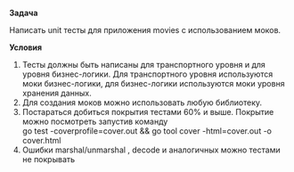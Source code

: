 **Задача**

Написать unit тесты для приложения movies с использованием моков. 

**Условия**
1. Тесты должны быть написаны для транспортного уровня и для уровня бизнес-логики. Для транспортного уровня используются моки бизнес-логики, для бизнес-логики используются моки уровня хранения данных.
2. Для создания моков можно использовать любую библиотеку.
3. Постараться добиться покрытия тестами 60% и выше.  Покрытие можно посмотреть запустив команду  
go test -coverprofile=cover.out && go tool cover -html=cover.out -o cover.html
4. Ошибки marshal/unmarshal , decode и аналогичных можно тестами не покрывать